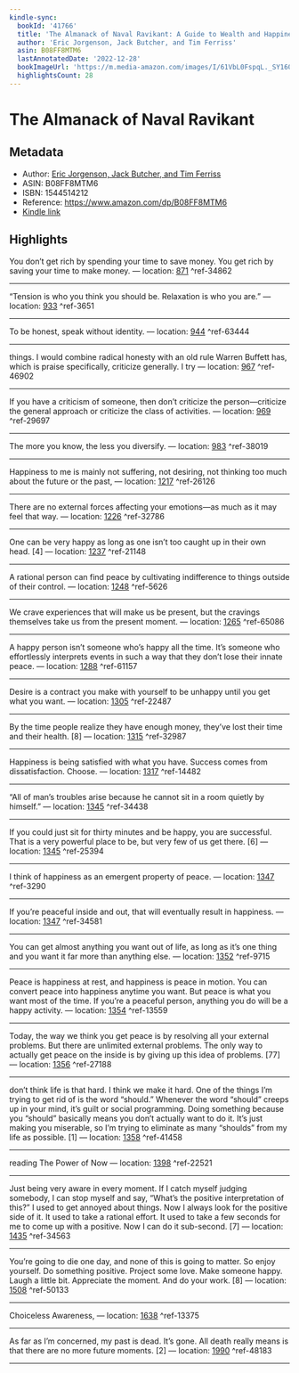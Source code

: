 ```yaml
---
kindle-sync:
  bookId: '41766'
  title: 'The Almanack of Naval Ravikant: A Guide to Wealth and Happiness'
  author: 'Eric Jorgenson, Jack Butcher, and Tim Ferriss'
  asin: B08FF8MTM6
  lastAnnotatedDate: '2022-12-28'
  bookImageUrl: 'https://m.media-amazon.com/images/I/61VbL0FspqL._SY160.jpg'
  highlightsCount: 28
---
```

# The Almanack of Naval Ravikant
## Metadata
* Author: [Eric Jorgenson, Jack Butcher, and Tim Ferriss](https://www.amazon.comundefined)
* ASIN: B08FF8MTM6
* ISBN: 1544514212
* Reference: https://www.amazon.com/dp/B08FF8MTM6
* [Kindle link](kindle://book?action=open&asin=B08FF8MTM6)

## Highlights
You don’t get rich by spending your time to save money. You get rich by saving your time to make money. — location: [871](kindle://book?action=open&asin=B08FF8MTM6&location=871) ^ref-34862

---
“Tension is who you think you should be. Relaxation is who you are.” — location: [933](kindle://book?action=open&asin=B08FF8MTM6&location=933) ^ref-3651

---
To be honest, speak without identity. — location: [944](kindle://book?action=open&asin=B08FF8MTM6&location=944) ^ref-63444

---
things. I would combine radical honesty with an old rule Warren Buffett has, which is praise specifically, criticize generally. I try — location: [967](kindle://book?action=open&asin=B08FF8MTM6&location=967) ^ref-46902

---
If you have a criticism of someone, then don’t criticize the person—criticize the general approach or criticize the class of activities. — location: [969](kindle://book?action=open&asin=B08FF8MTM6&location=969) ^ref-29697

---
The more you know, the less you diversify. — location: [983](kindle://book?action=open&asin=B08FF8MTM6&location=983) ^ref-38019

---
Happiness to me is mainly not suffering, not desiring, not thinking too much about the future or the past, — location: [1217](kindle://book?action=open&asin=B08FF8MTM6&location=1217) ^ref-26126

---
There are no external forces affecting your emotions—as much as it may feel that way. — location: [1226](kindle://book?action=open&asin=B08FF8MTM6&location=1226) ^ref-32786

---
One can be very happy as long as one isn’t too caught up in their own head. [4] — location: [1237](kindle://book?action=open&asin=B08FF8MTM6&location=1237) ^ref-21148

---
A rational person can find peace by cultivating indifference to things outside of their control. — location: [1248](kindle://book?action=open&asin=B08FF8MTM6&location=1248) ^ref-5626

---
We crave experiences that will make us be present, but the cravings themselves take us from the present moment. — location: [1265](kindle://book?action=open&asin=B08FF8MTM6&location=1265) ^ref-65086

---
A happy person isn’t someone who’s happy all the time. It’s someone who effortlessly interprets events in such a way that they don’t lose their innate peace. — location: [1288](kindle://book?action=open&asin=B08FF8MTM6&location=1288) ^ref-61157

---
Desire is a contract you make with yourself to be unhappy until you get what you want. — location: [1305](kindle://book?action=open&asin=B08FF8MTM6&location=1305) ^ref-22487

---
By the time people realize they have enough money, they’ve lost their time and their health. [8] — location: [1315](kindle://book?action=open&asin=B08FF8MTM6&location=1315) ^ref-32987

---
Happiness is being satisfied with what you have. Success comes from dissatisfaction. Choose. — location: [1317](kindle://book?action=open&asin=B08FF8MTM6&location=1317) ^ref-14482

---
“All of man’s troubles arise because he cannot sit in a room quietly by himself.” — location: [1345](kindle://book?action=open&asin=B08FF8MTM6&location=1345) ^ref-34438

---
If you could just sit for thirty minutes and be happy, you are successful. That is a very powerful place to be, but very few of us get there. [6] — location: [1345](kindle://book?action=open&asin=B08FF8MTM6&location=1345) ^ref-25394

---
I think of happiness as an emergent property of peace. — location: [1347](kindle://book?action=open&asin=B08FF8MTM6&location=1347) ^ref-3290

---
If you’re peaceful inside and out, that will eventually result in happiness. — location: [1347](kindle://book?action=open&asin=B08FF8MTM6&location=1347) ^ref-34581

---
You can get almost anything you want out of life, as long as it’s one thing and you want it far more than anything else. — location: [1352](kindle://book?action=open&asin=B08FF8MTM6&location=1352) ^ref-9715

---
Peace is happiness at rest, and happiness is peace in motion. You can convert peace into happiness anytime you want. But peace is what you want most of the time. If you’re a peaceful person, anything you do will be a happy activity. — location: [1354](kindle://book?action=open&asin=B08FF8MTM6&location=1354) ^ref-13559

---
Today, the way we think you get peace is by resolving all your external problems. But there are unlimited external problems. The only way to actually get peace on the inside is by giving up this idea of problems. [77] — location: [1356](kindle://book?action=open&asin=B08FF8MTM6&location=1356) ^ref-27188

---
don’t think life is that hard. I think we make it hard. One of the things I’m trying to get rid of is the word “should.” Whenever the word “should” creeps up in your mind, it’s guilt or social programming. Doing something because you “should” basically means you don’t actually want to do it. It’s just making you miserable, so I’m trying to eliminate as many “shoulds” from my life as possible. [1] — location: [1358](kindle://book?action=open&asin=B08FF8MTM6&location=1358) ^ref-41458

---
reading The Power of Now — location: [1398](kindle://book?action=open&asin=B08FF8MTM6&location=1398) ^ref-22521

---
Just being very aware in every moment. If I catch myself judging somebody, I can stop myself and say, “What’s the positive interpretation of this?” I used to get annoyed about things. Now I always look for the positive side of it. It used to take a rational effort. It used to take a few seconds for me to come up with a positive. Now I can do it sub-second. [7] — location: [1435](kindle://book?action=open&asin=B08FF8MTM6&location=1435) ^ref-34563

---
You’re going to die one day, and none of this is going to matter. So enjoy yourself. Do something positive. Project some love. Make someone happy. Laugh a little bit. Appreciate the moment. And do your work. [8] — location: [1508](kindle://book?action=open&asin=B08FF8MTM6&location=1508) ^ref-50133

---
Choiceless Awareness, — location: [1638](kindle://book?action=open&asin=B08FF8MTM6&location=1638) ^ref-13375

---
As far as I’m concerned, my past is dead. It’s gone. All death really means is that there are no more future moments. [2] — location: [1990](kindle://book?action=open&asin=B08FF8MTM6&location=1990) ^ref-48183

---
